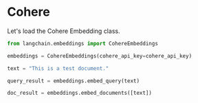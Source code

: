 # Cohere

Let's load the Cohere Embedding class.

```python
from langchain.embeddings import CohereEmbeddings
```

```python
embeddings = CohereEmbeddings(cohere_api_key=cohere_api_key)
```

```python
text = "This is a test document."
```

```python
query_result = embeddings.embed_query(text)
```

```python
doc_result = embeddings.embed_documents([text])
```

```python

```
